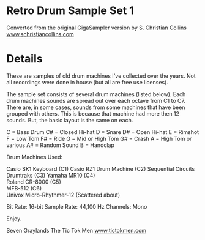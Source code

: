 # Retro Drum Sample Set 1

Converted from the original GigaSampler version by S. Christian Collins
www.schristiancollins.com

# Details

These are samples of old drum machines I've collected over the years.
Not all recordings were done in house (but all are free use licenses).

The sample set consists of several drum machines (listed below).
Each drum machines sounds are spread out over each octave from C1 to C7.
There are, in some cases, sounds from some machines that have been grouped
with others. This is because that machine had more then 12 sounds.
But, the basic layout is the same on each.

C = Bass Drum
C# = Closed Hi-hat
D = Snare
D# = Open Hi-hat
E = Rimshot
F = Low Tom
F# = Ride
G = Mid or High Tom
G# = Crash
A = High Tom or various
A# = Random Sound
B = Handclap

Drum Machines Used:

Casio SK1 Keyboard (C1) 
Casio RZ1 Drum Machine (C2)
Sequential Circuits Drumtraks (C3)
Yamaha MR10 (C4)                  
Roland CR-8000 (C5)               
MFB-512 (C6)                      
Univox Micro-Rhythmer-12 (Scattered about)

Bit Rate: 16-bit
Sample Rate: 44,100 Hz
Channels: Mono


Enjoy.

Seven Graylands
The Tic Tok Men
www.tictokmen.com
